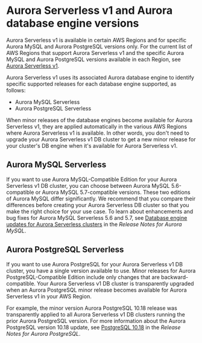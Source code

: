 # Aurora Serverless v1 and Aurora database engine versions<a name="aurora-serverless.relnotes"></a>

Aurora Serverless v1 is available in certain AWS Regions and for specific Aurora MySQL and Aurora PostgreSQL versions only\. For the current list of AWS Regions that support Aurora Serverless v1 and the specific Aurora MySQL and Aurora PostgreSQL versions available in each Region, see [Aurora Serverless v1](Concepts.AuroraFeaturesRegionsDBEngines.grids.md#Concepts.Aurora_Fea_Regions_DB-eng.Feature.Serverless)\.

Aurora Serverless v1 uses its associated Aurora database engine to identify specific supported releases for each database engine supported, as follows:
+ Aurora MySQL Serverless
+ Aurora PostgreSQL Serverless

When minor releases of the database engines become available for Aurora Serverless v1, they are applied automatically in the various AWS Regions where Aurora Serverless v1 is available\. In other words, you don't need to upgrade your Aurora Serverless v1 DB cluster to get a new minor release for your cluster's DB engine when it's available for Aurora Serverless v1\.

## Aurora MySQL Serverless<a name="aurora-serverless.relnotes.aurmysql.serverless"></a>

If you want to use Aurora MySQL\-Compatible Edition for your Aurora Serverless v1 DB cluster, you can choose between Aurora MySQL 5\.6\-compatible or Aurora MySQL 5\.7\-compatible versions\. These two editions of Aurora MySQL differ significantly\. We recommend that you compare their differences before creating your Aurora Serverless DB cluster so that you make the right choice for your use case\. To learn about enhancements and bug fixes for Aurora MySQL Serverless 5\.6 and 5\.7, see [ Database engine updates for Aurora Serverless clusters](https://docs.aws.amazon.com/AmazonRDS/latest/AuroraMySQLReleaseNotes/AuroraMySQL.Updates.ServerlessUpdates.html) in the *Release Notes for Aurora MySQL*\.

## Aurora PostgreSQL Serverless<a name="aurora-serverless.relnotes.aurpostgres.serverless"></a>

If you want to use Aurora PostgreSQL for your Aurora Serverless v1 DB cluster, you have a single version available to use\. Minor releases for Aurora PostgreSQL\-Compatible Edition include only changes that are backward\-compatible\. Your Aurora Serverless v1 DB cluster is transparently upgraded when an Aurora PostgreSQL minor release becomes available for Aurora Serverless v1 in your AWS Region\.

For example, the minor version Aurora PostgreSQL 10\.18 release was transparently applied to all Aurora Serverless v1 DB clusters running the prior Aurora PostgreSQL version\. For more information about the Aurora PostgreSQL version 10\.18 update, see [ PostgreSQL 10\.18](https://docs.aws.amazon.com/AmazonRDS/latest/AuroraPostgreSQLReleaseNotes/AuroraPostgreSQL.Updates.html#AuroraPostgreSQL.Updates.20180305.1018) in the *Release Notes for Aurora PostgreSQL*\.